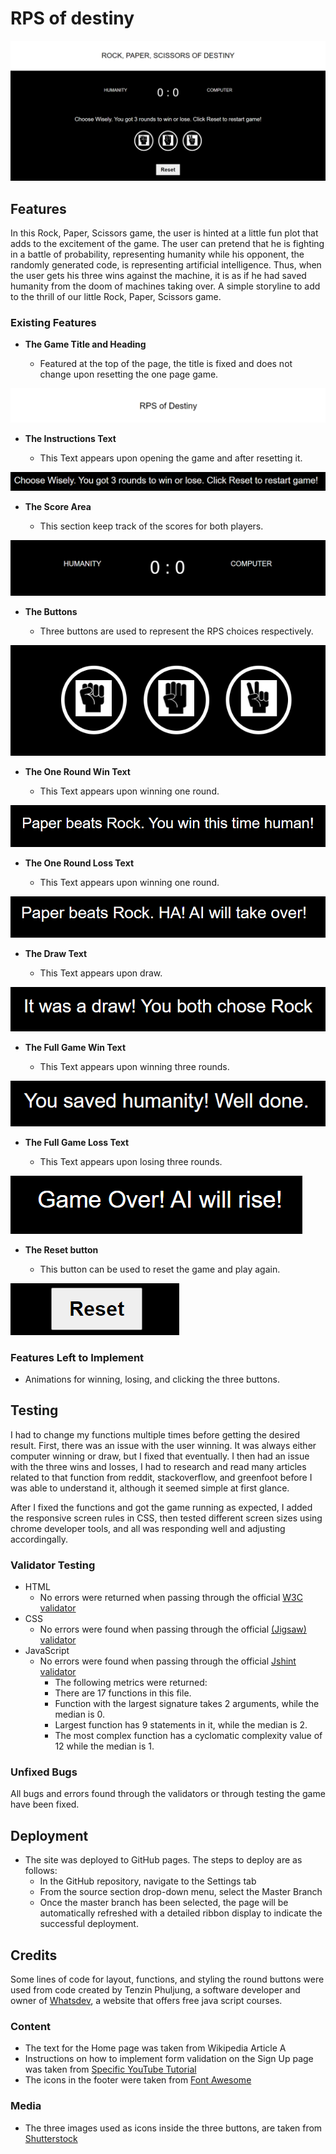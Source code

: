 # RPS of destiny

![responsice mockup](assets/images/full.PNG)

## Features 

In this Rock, Paper, Scissors game, the user is hinted at a little fun plot that adds to the excitement of the game. The user can pretend that he is fighting in a battle of probability, representing humanity while his opponent, the randomly generated code, is representing artificial intelligence. Thus, when the user gets his three wins against the machine, it is as if he had saved humanity from the doom of machines taking over. A simple storyline to add to the thrill of our little Rock, Paper, Scissors game.

### Existing Features

- __The Game Title and Heading__

  - Featured at the top of the page, the title is fixed and does not change upon resetting the one page game.

![title](assets/images/head.PNG)

- __The Instructions Text__

  - This Text appears upon opening the game and after resetting it. 

![text1](assets/images/text1.PNG)


- __The Score Area__

  - This section keep track of the scores for both players. 

![score](assets/images/score.PNG)

- __The Buttons__

  - Three buttons are used to represent the RPS choices respectively. 

![buttons](assets/images/choices.PNG)

- __The One Round Win Text__

  - This Text appears upon winning one round. 

![win](assets/images/text-win.PNG)

- __The One Round Loss Text__

  - This Text appears upon winning one round. 

![loss](assets/images/text-loss.PNG)

- __The Draw Text__

  - This Text appears upon draw. 

![draw](assets/images/draw-text.PNG)

- __The Full Game Win Text__

  - This Text appears upon winning three rounds. 

![full win](assets/images/text-win-game.PNG)

- __The Full Game Loss Text__

  - This Text appears upon losing three rounds.

![win](assets/images/text-game-over.PNG)

- __The Reset button__

  - This button can be used to reset the game and play again. 

![reset](assets/images/reset-button.PNG)

### Features Left to Implement

- Animations for winning, losing, and clicking the three buttons. 

## Testing 

I had to change my functions multiple times before getting the desired result. First, there was an issue with the user winning. It was always either computer winning or draw, but I fixed that eventually. I then had an issue with the three wins and losses, I had to research and read many articles related to that function from reddit, stackoverflow, and greenfoot before I was able to understand it, although it seemed simple at first glance. 

After I fixed the functions and got the game running as expected, I added the responsive screen rules in CSS, then tested different screen sizes using chrome developer tools, and all was responding well and adjusting accordingally. 


### Validator Testing 

- HTML
    - No errors were returned when passing through the official [W3C validator](https://validator.w3.org/nu/#textarea)
- CSS
    - No errors were found when passing through the official [(Jigsaw) validator](https://jigsaw.w3.org/css-validator/validator)
- JavaScript
    - No errors were found when passing through the official [Jshint validator](https://jshint.com/)
      - The following metrics were returned: 
      - There are 17 functions in this file.
      - Function with the largest signature takes 2 arguments, while the median is 0.
      - Largest function has 9 statements in it, while the median is 2.
      - The most complex function has a cyclomatic complexity value of 12 while the median is 1.

### Unfixed Bugs

All bugs and errors found through the validators or through testing the game have been fixed. 

## Deployment

- The site was deployed to GitHub pages. The steps to deploy are as follows: 
  - In the GitHub repository, navigate to the Settings tab 
  - From the source section drop-down menu, select the Master Branch
  - Once the master branch has been selected, the page will be automatically refreshed with a detailed ribbon display to indicate the successful deployment. 


## Credits 

 Some lines of code for layout, functions, and styling the round buttons were used from code created by Tenzin Phuljung, a software developer and owner of [Whatsdev](https://www.whatsdev.com/), a website that offers free java script courses.

### Content 

- The text for the Home page was taken from Wikipedia Article A
- Instructions on how to implement form validation on the Sign Up page was taken from [Specific YouTube Tutorial](https://www.youtube.com/)
- The icons in the footer were taken from [Font Awesome](https://fontawesome.com/)

### Media

- The three images used as icons inside the three buttons, are taken from [Shutterstock](https://www.shutterstock.com/)



